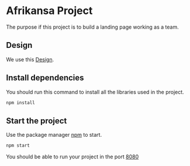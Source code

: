 # Afrikansa Project

The purpose if this project is to build a landing page working as a team.

## Design

We use this [Design](https://www.figma.com/file/vRMJVq9Byaw7lHp9O5Dzlz/afrianska-landingpage?node-id=0%3A1).

## Install dependencies

You should run this command to install all the libraries used in the project.

```bash
npm install
```

## Start the project

Use the package manager [npm](https://www.npmjs.com/) to start.

```bash
npm start
```

You should be able to run your project in the port [8080](http://localhost:8080/)
